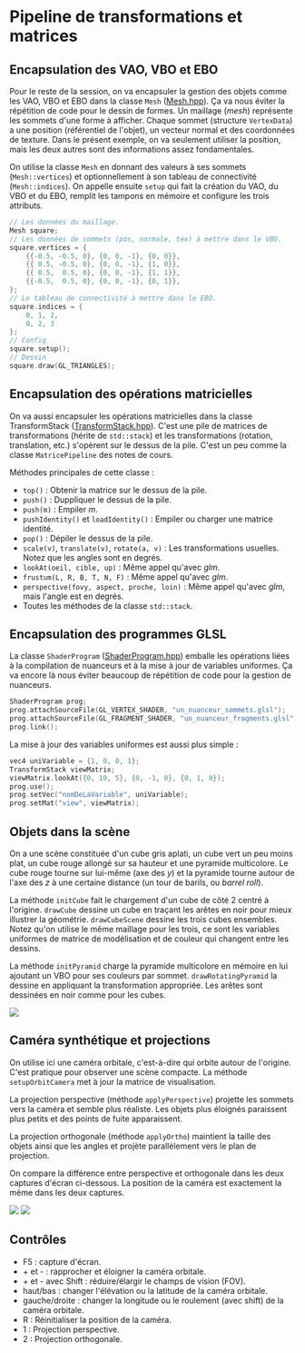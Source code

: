 # Pipeline de transformations et matrices

## Encapsulation des VAO, VBO et EBO

Pour le reste de la session, on va encapsuler la gestion des objets comme les VAO, VBO et EBO dans la classe `Mesh` ([Mesh.hpp](../inf2705/Mesh.hpp)). Ça va nous éviter la répétition de code pour le dessin de formes. Un maillage (*mesh*) représente les sommets d'une forme à afficher. Chaque sommet (structure `VertexData`) a une position (référentiel de l'objet), un vecteur normal et des coordonnées de texture. Dans le présent exemple, on va seulement utiliser la position, mais les deux autres sont des informations assez fondamentales.

On utilise la classe `Mesh` en donnant des valeurs à ses sommets (`Mesh::vertices`) et optionnellement à son tableau de connectivité (`Mesh::indices`). On appelle ensuite `setup` qui fait la création du VAO, du VBO et du EBO, remplit les tampons en mémoire et configure les trois attributs.

```c++
// Les données du maillage.
Mesh square;
// Les données de sommets (pos, normale, tex) à mettre dans le VBO.
square.vertices = {
    {{-0.5, -0.5, 0}, {0, 0, -1}, {0, 0}},
    {{ 0.5, -0.5, 0}, {0, 0, -1}, {1, 0}},
    {{ 0.5,  0.5, 0}, {0, 0, -1}, {1, 1}},
    {{-0.5,  0.5, 0}, {0, 0, -1}, {0, 1}},
};
// Le tableau de connectivité à mettre dans le EBO.
square.indices = {
    0, 1, 2,
    0, 2, 3
};
// Config
square.setup();
// Dessin
square.draw(GL_TRIANGLES);
```

## Encapsulation des opérations matricielles

On va aussi encapsuler les opérations matricielles dans la classe TransformStack ([TransformStack.hpp](../inf2705/TransformStack.hpp)). C'est une pile de matrices de transformations (hérite de `std::stack`) et les transformations (rotation, translation, etc.) s'opèrent sur le dessus de la pile. C'est un peu comme la classe `MatricePipeline` des notes de cours.

Méthodes principales de cette classe :

* `top()` : Obtenir la matrice sur le dessus de la pile.
* `push()` : Duppliquer le dessus de la pile.
* `push(m)` : Empiler *m*.
* `pushIdentity()` et `loadIdentity()` : Empiler ou charger une matrice identité.
* `pop()` : Dépiler le dessus de la pile.
* `scale(v)`, `translate(v)`, `rotate(a, v)` : Les transformations usuelles. Notez que les angles sont en degrés.
* `lookAt(oeil, cible, up)` : Même appel qu'avec *glm*.
* `frustum(L, R, B, T, N, F)` : Même appel qu'avec *glm*.
* `perspective(fovy, aspect, proche, loin)` : Même appel qu'avec *glm*, mais l'angle est en degrés.
* Toutes les méthodes de la classe `std::stack`.

## Encapsulation des programmes GLSL

La classe `ShaderProgram` ([ShaderProgram.hpp](../inf2705/ShaderProgram.hpp)) emballe les opérations liées à la compilation de nuanceurs et à la mise à jour de variables uniformes. Ça va encore là nous éviter beaucoup de répétition de code pour la gestion de nuanceurs.

```c++
ShaderProgram prog;
prog.attachSourceFile(GL_VERTEX_SHADER, "un_nuanceur_sommets.glsl");
prog.attachSourceFile(GL_FRAGMENT_SHADER, "un_nuanceur_fragments.glsl");
prog.link();
```

La mise à jour des variables uniformes est aussi plus simple :

```c++
vec4 uniVariable = {1, 0, 0, 1};
TransformStack viewMatrix;
viewMatrix.lookAt({0, 10, 5}, {0, -1, 0}, {0, 1, 0});
prog.use();
prog.setVec("nomDeLaVariable", uniVariable);
prog.setMat("view", viewMatrix);
```

## Objets dans la scène

On a une scène constituée d'un cube gris aplati, un cube vert un peu moins plat, un cube rouge allongé sur sa hauteur et une pyramide multicolore. Le cube rouge tourne sur lui-même (axe des *y*) et la pyramide tourne autour de l'axe des *z* à une certaine distance (un tour de barils, ou *barrel roll*).

La méthode `initCube` fait le chargement d'un cube de côté 2 centré à l'origine. `drawCube` dessine un cube en traçant les arêtes en noir pour mieux illustrer la géométrie. `drawCubeScene` dessine les trois cubes ensembles. Notez qu'on utilise le même maillage pour les trois, ce sont les variables uniformes de matrice de modélisation et de couleur qui changent entre les dessins.

La méthode `initPyramid` charge la pyramide multicolore en mémoire en lui ajoutant un VBO pour ses couleurs par sommet. `drawRotatingPyramid` la dessine en appliquant la transformation appropriée. Les arêtes sont dessinées en noir comme pour les cubes.

<img src="doc/scene.png"/>

## Caméra synthétique et projections

On utilise ici une caméra orbitale, c'est-à-dire qui orbite autour de l'origine. C'est pratique pour observer une scène compacte. La méthode `setupOrbitCamera` met à jour la matrice de visualisation.

La projection perspective (méthode `applyPerspective`) projette les sommets  vers la caméra et semble plus réaliste. Les objets plus éloignés paraissent plus petits et des points de fuite apparaissent.

La projection orthogonale (méthode `applyOrtho`) maintient la taille des objets ainsi que les angles et projète parallèlement vers le plan de projection.

On compare la différence entre perspective et orthogonale dans les deux captures d'écran ci-dessous. La position de la caméra est exactement la même dans les deux captures.

<img src="doc/scene_persp.png"/>

<img src="doc/scene_ortho.png"/>

## Contrôles

* F5 : capture d'écran.
* \+ et - : rapprocher et éloigner la caméra orbitale.
* \+ et - avec Shift : réduire/élargir le champs de vision (FOV).
* haut/bas : changer l'élévation ou la latitude de la caméra orbitale.
* gauche/droite : changer la longitude ou le roulement (avec shift) de la caméra orbitale.
* R : Réinitialiser la position de la caméra.
* 1 : Projection perspective.
* 2 : Projection orthogonale.

